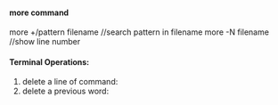 #### more command
more +/pattern filename     //search pattern in filename
more -N filename            //show line number

#### Terminal Operations:
1. delete a line of command: <C-u>
2. delete a previous word: <C-w>
